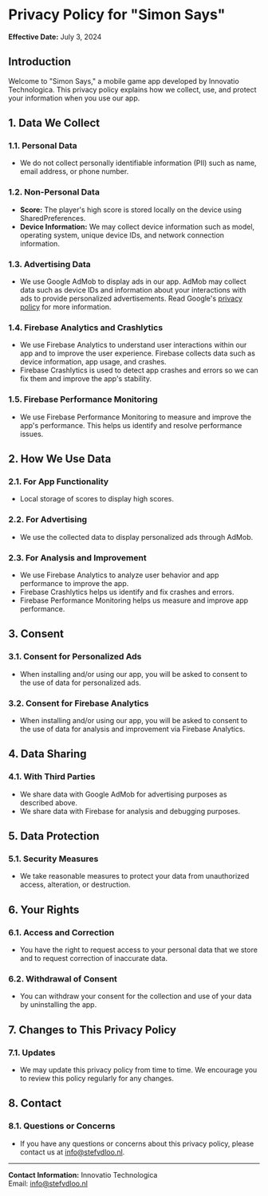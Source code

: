 # Privacy Policy for "Simon Says"

**Effective Date:** July 3, 2024

## Introduction
Welcome to "Simon Says," a mobile game app developed by Innovatio Technologica. This privacy policy explains how we collect, use, and protect your information when you use our app.

## 1. Data We Collect

### 1.1. Personal Data
- We do not collect personally identifiable information (PII) such as name, email address, or phone number.

### 1.2. Non-Personal Data
- **Score:** The player's high score is stored locally on the device using SharedPreferences.
- **Device Information:** We may collect device information such as model, operating system, unique device IDs, and network connection information.

### 1.3. Advertising Data
- We use Google AdMob to display ads in our app. AdMob may collect data such as device IDs and information about your interactions with ads to provide personalized advertisements. Read Google's [privacy policy](https://policies.google.com/privacy) for more information.

### 1.4. Firebase Analytics and Crashlytics
- We use Firebase Analytics to understand user interactions within our app and to improve the user experience. Firebase collects data such as device information, app usage, and crashes.
- Firebase Crashlytics is used to detect app crashes and errors so we can fix them and improve the app's stability.

### 1.5. Firebase Performance Monitoring
- We use Firebase Performance Monitoring to measure and improve the app's performance. This helps us identify and resolve performance issues.

## 2. How We Use Data

### 2.1. For App Functionality
- Local storage of scores to display high scores.

### 2.2. For Advertising
- We use the collected data to display personalized ads through AdMob.

### 2.3. For Analysis and Improvement
- We use Firebase Analytics to analyze user behavior and app performance to improve the app.
- Firebase Crashlytics helps us identify and fix crashes and errors.
- Firebase Performance Monitoring helps us measure and improve app performance.

## 3. Consent

### 3.1. Consent for Personalized Ads
- When installing and/or using our app, you will be asked to consent to the use of data for personalized ads.

### 3.2. Consent for Firebase Analytics
- When installing and/or using our app, you will be asked to consent to the use of data for analysis and improvement via Firebase Analytics.

## 4. Data Sharing

### 4.1. With Third Parties
- We share data with Google AdMob for advertising purposes as described above.
- We share data with Firebase for analysis and debugging purposes.

## 5. Data Protection

### 5.1. Security Measures
- We take reasonable measures to protect your data from unauthorized access, alteration, or destruction.

## 6. Your Rights

### 6.1. Access and Correction
- You have the right to request access to your personal data that we store and to request correction of inaccurate data.

### 6.2. Withdrawal of Consent
- You can withdraw your consent for the collection and use of your data by uninstalling the app.

## 7. Changes to This Privacy Policy

### 7.1. Updates
- We may update this privacy policy from time to time. We encourage you to review this policy regularly for any changes.

## 8. Contact

### 8.1. Questions or Concerns
- If you have any questions or concerns about this privacy policy, please contact us at [info@stefvdloo.nl](mailto:info@stefvdloo.nl).

---

**Contact Information:**
Innovatio Technologica  
Email: [info@stefvdloo.nl](mailto:info@stefvdloo.nl)
